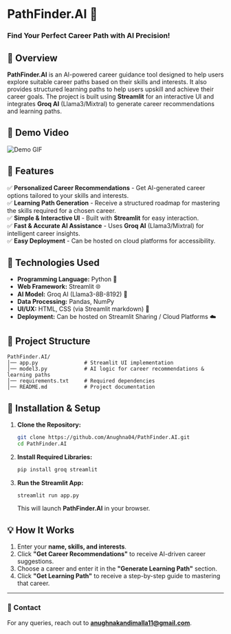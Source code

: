 # **PathFinder.AI 🎯**
### **Find Your Perfect Career Path with AI Precision!**

## 📌 Overview
**PathFinder.AI** is an AI-powered career guidance tool designed to help users explore suitable career paths based on their skills and interests. It also provides structured learning paths to help users upskill and achieve their career goals. The project is built using **Streamlit** for an interactive UI and integrates **Groq AI** (Llama3/Mixtral) to generate career recommendations and learning paths.

## 🎥 Demo Video
![Demo GIF](demo.gif)

## 📌 Features
✅ **Personalized Career Recommendations** - Get AI-generated career options tailored to your skills and interests.  
✅ **Learning Path Generation** - Receive a structured roadmap for mastering the skills required for a chosen career.  
✅ **Simple & Interactive UI** - Built with **Streamlit** for easy interaction.  
✅ **Fast & Accurate AI Assistance** - Uses **Groq AI** (Llama3/Mixtral) for intelligent career insights.  
✅ **Easy Deployment** - Can be hosted on cloud platforms for accessibility.

## 🚀 Technologies Used
- **Programming Language:** Python 🐍  
- **Web Framework:** Streamlit 🌐  
- **AI Model:** Groq AI (Llama3-8B-8192) 🤖  
- **Data Processing:** Pandas, NumPy  
- **UI/UX:** HTML, CSS (via Streamlit markdown) 🎨  
- **Deployment:** Can be hosted on Streamlit Sharing / Cloud Platforms ☁️

## 📂 Project Structure
```
PathFinder.AI/
│── app.py               # Streamlit UI implementation
│── model3.py            # AI logic for career recommendations & learning paths
│── requirements.txt     # Required dependencies
│── README.md            # Project documentation
```

## 🔧 Installation & Setup
1. **Clone the Repository:**
   ```bash
   git clone https://github.com/Anughna04/PathFinder.AI.git
   cd PathFinder.AI
   ```

2. **Install Required Libraries:**
   ```bash
   pip install groq streamlit
   ```

3. **Run the Streamlit App:**
   ```bash
   streamlit run app.py
   ```
   This will launch **PathFinder.AI** in your browser.

## 💡 How It Works
1. Enter your **name, skills, and interests**.
2. Click **"Get Career Recommendations"** to receive AI-driven career suggestions.
3. Choose a career and enter it in the **"Generate Learning Path"** section.
4. Click **"Get Learning Path"** to receive a step-by-step guide to mastering that career.

---
### 📧 Contact
For any queries, reach out to **[anughnakandimalla11@gmail.com](mailto:anughnakandimalla11@gmail.com)**.

